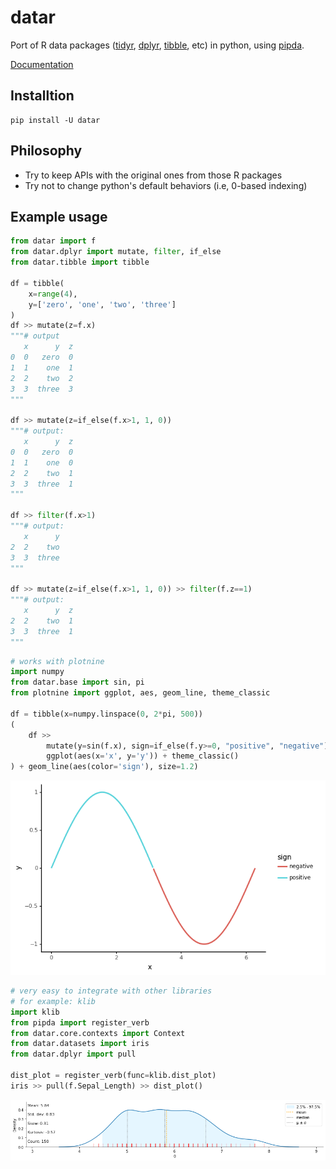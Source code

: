 # datar

Port of R data packages ([tidyr][1], [dplyr][2], [tibble][4], etc) in python, using [pipda][3].

<!-- badges -->

[Documentation][5]

## Installtion

```shell
pip install -U datar
```

## Philosophy
- Try to keep APIs with the original ones from those R packages
- Try not to change python's default behaviors (i.e, 0-based indexing)

## Example usage

```python
from datar import f
from datar.dplyr import mutate, filter, if_else
from datar.tibble import tibble

df = tibble(
    x=range(4),
    y=['zero', 'one', 'two', 'three']
)
df >> mutate(z=f.x)
"""# output
   x      y  z
0  0   zero  0
1  1    one  1
2  2    two  2
3  3  three  3
"""

df >> mutate(z=if_else(f.x>1, 1, 0))
"""# output:
   x      y  z
0  0   zero  0
1  1    one  0
2  2    two  1
3  3  three  1
"""

df >> filter(f.x>1)
"""# output:
   x      y
2  2    two
3  3  three
"""

df >> mutate(z=if_else(f.x>1, 1, 0)) >> filter(f.z==1)
"""# output:
   x      y  z
2  2    two  1
3  3  three  1
"""
```

```python
# works with plotnine
import numpy
from datar.base import sin, pi
from plotnine import ggplot, aes, geom_line, theme_classic

df = tibble(x=numpy.linspace(0, 2*pi, 500))
(
    df >>
        mutate(y=sin(f.x), sign=if_else(f.y>=0, "positive", "negative")) >>
        ggplot(aes(x='x', y='y')) + theme_classic()
) + geom_line(aes(color='sign'), size=1.2)
```

![example](./example.png)

```python
# very easy to integrate with other libraries
# for example: klib
import klib
from pipda import register_verb
from datar.core.contexts import Context
from datar.datasets import iris
from datar.dplyr import pull

dist_plot = register_verb(func=klib.dist_plot)
iris >> pull(f.Sepal_Length) >> dist_plot()
```

![example](./example2.png)

[1]: https://tidyr.tidyverse.org/index.html
[2]: https://dplyr.tidyverse.org/index.html
[3]: https://github.com/pwwang/pipda
[4]: https://tibble.tidyverse.org/index.html
[5]: https://pwwang.github.io/datar/
